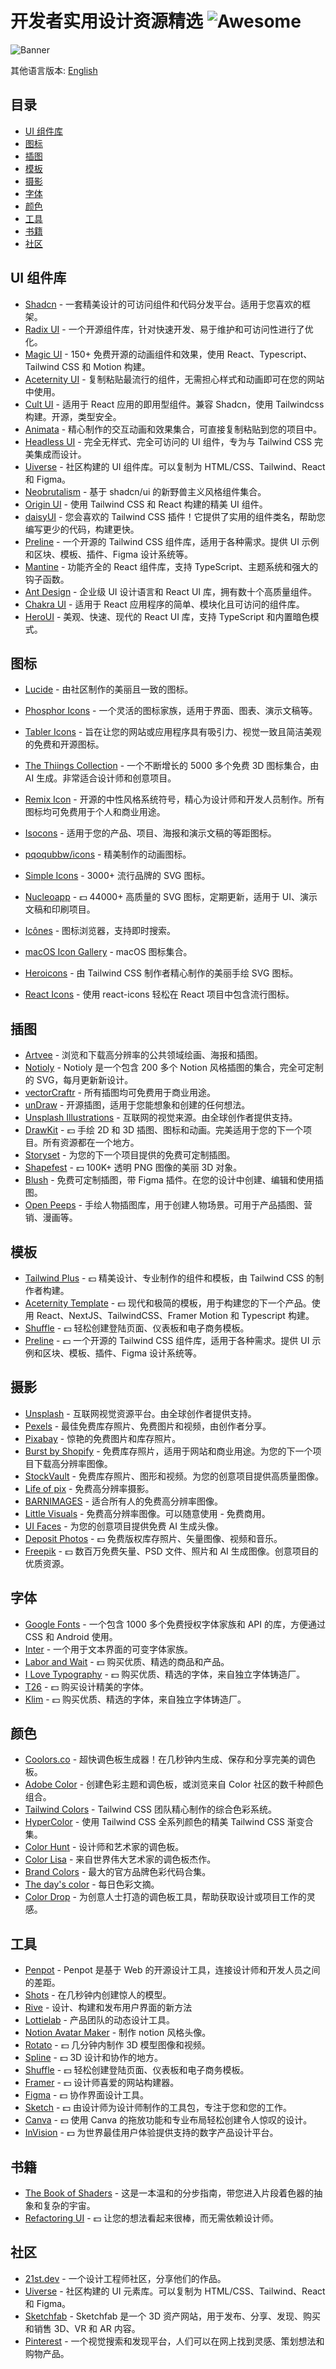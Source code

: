 # 开发者实用设计资源精选 ![Awesome](https://awesome.re/badge.svg)

![Banner](banner.svg)

其他语言版本: [English](README.md)

## 目录

- [UI 组件库](#ui-组件库)
- [图标](#图标)
- [插图](#插图)
- [模板](#模板)
- [摄影](#摄影)
- [字体](#字体)
- [颜色](#颜色)
- [工具](#工具)
- [书籍](#书籍)
- [社区](#社区)

## UI 组件库

- [Shadcn](https://ui.shadcn.com) - 一套精美设计的可访问组件和代码分发平台。适用于您喜欢的框架。
- [Radix UI](https://www.radix-ui.com/) - 一个开源组件库，针对快速开发、易于维护和可访问性进行了优化。
- [Magic UI](https://magicui.design) - 150+ 免费开源的动画组件和效果，使用 React、Typescript、Tailwind CSS 和 Motion 构建。
- [Aceternity UI](https://ui.aceternity.com) - 复制粘贴最流行的组件，无需担心样式和动画即可在您的网站中使用。
- [Cult UI](https://www.cult-ui.com) - 适用于 React 应用的即用型组件。兼容 Shadcn，使用 Tailwindcss 构建。开源，类型安全。
- [Animata](https://animata.design) - 精心制作的交互动画和效果集合，可直接复制粘贴到您的项目中。
- [Headless UI](https://headlessui.com) - 完全无样式、完全可访问的 UI 组件，专为与 Tailwind CSS 完美集成而设计。
- [Uiverse](https://uiverse.io) - 社区构建的 UI 组件库。可以复制为 HTML/CSS、Tailwind、React 和 Figma。
- [Neobrutalism](https://www.neobrutalism.dev) - 基于 shadcn/ui 的新野兽主义风格组件集合。
- [Origin UI](https://originui.com) - 使用 Tailwind CSS 和 React 构建的精美 UI 组件。
- [daisyUI](https://daisyui.com) - 您会喜欢的 Tailwind CSS 插件！它提供了实用的组件类名，帮助您编写更少的代码，构建更快。
- [Preline](https://preline.co) - 一个开源的 Tailwind CSS 组件库，适用于各种需求。提供 UI 示例和区块、模板、插件、Figma 设计系统等。
- [Mantine](https://mantine.dev) - 功能齐全的 React 组件库，支持 TypeScript、主题系统和强大的钩子函数。
- [Ant Design](https://ant.design) - 企业级 UI 设计语言和 React UI 库，拥有数十个高质量组件。
- [Chakra UI](https://chakra-ui.com) - 适用于 React 应用程序的简单、模块化且可访问的组件库。
- [HeroUI](https://www.heroui.com) - 美观、快速、现代的 React UI 库，支持 TypeScript 和内置暗色模式。

## 图标

- [Lucide](https://lucide.dev/) - 由社区制作的美丽且一致的图标。
- [Phosphor Icons](https://phosphoricons.com) - 一个灵活的图标家族，适用于界面、图表、演示文稿等。
- [Tabler Icons](https://tabler.io/icons) - 旨在让您的网站或应用程序具有吸引力、视觉一致且简洁美观的免费和开源图标。
- [The Thiings Collection](https://www.thiings.co) - 一个不断增长的 5000 多个免费 3D 图标集合，由 AI 生成。非常适合设计师和创意项目。
- [Remix Icon](https://remixicon.com) - 开源的中性风格系统符号，精心为设计师和开发人员制作。所有图标均可免费用于个人和商业用途。
- [Isocons](https://www.isocons.app) - 适用于您的产品、项目、海报和演示文稿的等距图标。
- [pqoqubbw/icons](https://icons.pqoqubbw.dev) - 精美制作的动画图标。
- [Simple Icons](https://simpleicons.org) - 3000+ 流行品牌的 SVG 图标。
- [Nucleoapp](https://nucleoapp.com) - 💵 44000+ 高质量的 SVG 图标，定期更新，适用于 UI、演示文稿和印刷项目。
- [Icônes](https://icones.js.org) - 图标浏览器，支持即时搜索。
- [macOS Icon Gallery](https://www.macosicongallery.com) - macOS 图标集合。
- [Heroicons](https://heroicons.com) - 由 Tailwind CSS 制作者精心制作的美丽手绘 SVG 图标。

- [React Icons](https://react-icons.github.io/react-icons/) - 使用 react-icons 轻松在 React 项目中包含流行图标。

## 插图

- [Artvee](https://artvee.com) - 浏览和下载高分辨率的公共领域绘画、海报和插图。
- [Notioly](https://notioly.com) - Notioly 是一个包含 200 多个 Notion 风格插图的集合，完全可定制的 SVG，每月更新新设计。
- [vectorCraftr](https://vectorcraftr.com) - 所有插图均可免费用于商业用途。
- [unDraw](https://undraw.co) - 开源插图，适用于您能想象和创建的任何想法。
- [Unsplash Illustrations](https://unsplash.com/illustrations) - 互联网的视觉来源。由全球创作者提供支持。
- [DrawKit](https://www.drawkit.com) - 💵 手绘 2D 和 3D 插图、图标和动画。完美适用于您的下一个项目。所有资源都在一个地方。
- [Storyset](https://storyset.com) - 为您的下一个项目提供的免费可定制插图。
- [Shapefest](https://shapefest.com) - 💵 100K+ 透明 PNG 图像的美丽 3D 对象。
- [Blush](https://blush.design) - 免费可定制插图，带 Figma 插件。在您的设计中创建、编辑和使用插图。
- [Open Peeps](https://www.openpeeps.com) - 手绘人物插图库，用于创建人物场景。可用于产品插图、营销、漫画等。


## 模板

- [Tailwind Plus](https://tailwindcss.com/plus) - 💵 精美设计、专业制作的组件和模板，由 Tailwind CSS 的制作者构建。
- [Aceternity Template](https://pro.aceternity.com/templates) - 💵 现代和极简的模板，用于构建您的下一个产品。使用 React、NextJS、TailwindCSS、Framer Motion 和 Typescript 构建。
- [Shuffle](https://shuffle.dev/) - 💵 轻松创建登陆页面、仪表板和电子商务模板。
- [Preline](https://preline.co) - 💵 一个开源的 Tailwind CSS 组件库，适用于各种需求。提供 UI 示例和区块、模板、插件、Figma 设计系统等。

## 摄影

- [Unsplash](https://unsplash.com) - 互联网视觉资源平台。由全球创作者提供支持。
- [Pexels](https://www.pexels.com) - 最佳免费库存照片、免费图片和视频，由创作者分享。
- [Pixabay](https://pixabay.com) - 惊艳的免费图片和库存照片。
- [Burst by Shopify](https://burst.shopify.com) - 免费库存照片，适用于网站和商业用途。为您的下一个项目下载高分辨率图像。
- [StockVault](https://www.stockvault.net) - 免费库存照片、图形和视频。为您的创意项目提供高质量图像。
- [Life of pix](https://www.lifeofpix.com) - 免费高分辨率摄影。
- [BARNIMAGES](https://barnimages.com) - 适合所有人的免费高分辨率图像。
- [Little Visuals](https://littlevisuals.co) - 免费高分辨率图像。可以随意使用 - 免费商用。
- [UI Faces](https://uifaces.co) - 为您的创意项目提供免费 AI 生成头像。
- [Deposit Photos](https://depositphotos.com) - 💵 免费版权库存照片、矢量图像、视频和音乐。
- [Freepik](https://www.freepik.com) - 💵 数百万免费矢量、PSD 文件、照片和 AI 生成图像。创意项目的优质资源。

## 字体

- [Google Fonts](https://fonts.google.com) - 一个包含 1000 多个免费授权字体家族和 API 的库，方便通过 CSS 和 Android 使用。
- [Inter](https://rsms.me/inter/) - 一个用于文本界面的可变字体家族。
- [Labor and Wait](https://www.laborandwait.xyz) - 💵 购买优质、精选的商品和产品。
- [I Love Typography](https://fonts.ilovetypography.com) - 💵 购买优质、精选的字体，来自独立字体铸造厂。
- [T26](https://www.t26.com) - 💵 购买设计精美的字体。
- [Klim](https://klim.co.nz) - 💵 购买优质、精选的字体，来自独立字体铸造厂。

## 颜色

- [Coolors.co](https://coolors.co) - 超快调色板生成器！在几秒钟内生成、保存和分享完美的调色板。
- [Adobe Color](https://color.adobe.com) - 创建色彩主题和调色板，或浏览来自 Color 社区的数千种颜色组合。
- [Tailwind Colors](https://tailwindcss.com/docs/customizing-colors) - Tailwind CSS 团队精心制作的综合色彩系统。
- [HyperColor](https://hypercolor.dev) - 使用 Tailwind CSS 全系列颜色的精美 Tailwind CSS 渐变合集。
- [Color Hunt](https://colorhunt.co) - 设计师和艺术家的调色板。
- [Color Lisa](https://colorlisa.com) - 来自世界伟大艺术家的调色板杰作。
- [Brand Colors](https://brandcolors.net) - 最大的官方品牌色彩代码合集。
- [The day's color](https://www.thedayscolor.com) - 每日色彩文摘。
- [Color Drop](https://colordrop.io) - 为创意人士打造的调色板工具，帮助获取设计或项目工作的灵感。

## 工具

- [Penpot](https://penpot.app) - Penpot 是基于 Web 的开源设计工具，连接设计师和开发人员之间的差距。
- [Shots](https://shots.so) - 在几秒钟内创建惊人的模型。
- [Rive](https://rive.app) - 设计、构建和发布用户界面的新方法
- [Lottielab](https://www.lottielab.com) - 产品团队的动态设计工具。
- [Notion Avatar Maker](https://notion-avatar.app) - 制作 notion 风格头像。
- [Rotato](https://rotato.app) - 💵 几分钟内制作 3D 模型图像和视频。
- [Spline](https://spline.design) - 💵 3D 设计和协作的地方。
- [Shuffle](https://shuffle.dev/) - 💵 轻松创建登陆页面、仪表板和电子商务模板。
- [Framer](https://www.framer.com) - 💵 设计师喜爱的网站构建器。
- [Figma](https://www.figma.com) - 💵 协作界面设计工具。
- [Sketch](https://www.sketch.com) - 💵 由设计师为设计师制作的工具包，专注于您和您的工作。
- [Canva](https://www.canva.com) - 💵 使用 Canva 的拖放功能和专业布局轻松创建令人惊叹的设计。
- [InVision](https://www.invisionapp.com) - 💵 为世界最佳用户体验提供支持的数字产品设计平台。

## 书籍

- [The Book of Shaders](https://thebookofshaders.com) - 这是一本温和的分步指南，带您进入片段着色器的抽象和复杂的宇宙。
- [Refactoring UI](https://www.refactoringui.com) - 💵 让您的想法看起来很棒，而无需依赖设计师。

## 社区

- [21st.dev](https://21st.dev) - 一个设计工程师社区，分享他们的作品。
- [Uiverse](https://uiverse.io) - 社区构建的 UI 元素库。可以复制为 HTML/CSS、Tailwind、React 和 Figma。
- [Sketchfab](https://sketchfab.com) - Sketchfab 是一个 3D 资产网站，用于发布、分享、发现、购买和销售 3D、VR 和 AR 内容。
- [Pinterest](https://pinterest.com) - 一个视觉搜索和发现平台，人们可以在网上找到灵感、策划想法和购物产品。
